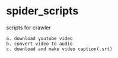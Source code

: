 # spider_scripts
scripts for crawler

	a. download youtube video
	b. convert video to audio
	c. download and make video caption(.srt)
